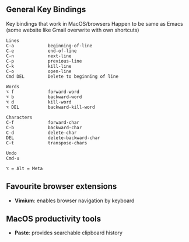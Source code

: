 ## General Key Bindings
Key bindings that work in MacOS/browsers
Happen to be same as Emacs (some website like Gmail overwrite with own shortcuts)
```
Lines
C-a             beginning-of-line
C-e             end-of-line
C-n             next-line
C-p             previous-line
C-k             kill-line
C-o             open-line
Cmd DEL         Delete to beginning of line

Words
⌥ f             forward-word
⌥ b             backward-word
⌥ d             kill-word
⌥ DEL           backward-kill-word

Characters
C-f             forward-char
C-b             backward-char
C-d             delete-char
DEL             delete-backward-char
C-t             transpose-chars

Undo
Cmd-u

⌥ = Alt = Meta
```

## Favourite browser extensions
- **Vimium**: enables browser navigation by keyboard

## MacOS productivity tools
- **Paste**: provides searchable clipboard history 
